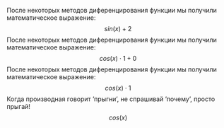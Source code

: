 $\text{После некоторых методов диференцирования функции мы получили математическое выражение:}$
$$ sin( x ) + 2 $$
$\text{После некоторых методов диференцирования функции мы получили математическое выражение:}$
$$ cos( x ) \cdot 1 + 0 $$
$\text{После некоторых методов диференцирования функции мы получили математическое выражение:}$
$$ cos( x ) \cdot 1 $$
$\text{Когда производная говорит 'прыгни', не спрашивай 'почему', просто прыгай!}$
$$ cos( x ) $$

